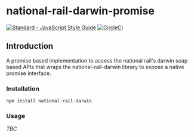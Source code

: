 # national-rail-darwin-promise

[![Standard - JavaScript Style Guide](https://img.shields.io/badge/code%20style-standard-brightgreen.svg)](http://standardjs.com/)
[![CircleCI](https://circleci.com/gh/jamesgawn/national-rail-darwin-promise.svg?style=svg)](https://circleci.com/gh/jamesgawn/national-rail-darwin-promise)

## Introduction

A promise based implementation to access the national rail's darwin soap based APIs that wraps the national-rail-darwin library to expose a native promise interface.

### Installation

```
npm install national-rail-darwin
```

### Usage

_TBC_
